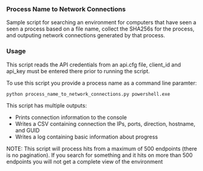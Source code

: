 ### Process Name to Network Connections

Sample script for searching an environment for computers that have seen a seen a process based on a file name, collect the SHA256s for the process, and outputing network connections generated by that process.

### Usage
This script reads the API credentials from an api.cfg file, client_id and api_key must be entered there prior to running the script.

To use this script you provide a process name as a command line paramter:
```
python process_name_to_network_connections.py powershell.exe
```

This script has multiple outputs:
* Prints connection information to the console
* Writes a CSV containing connection the IPs, ports, direction, hostname, and GUID
* Writes a log containing basic information about progress

NOTE: This script will process hits from a maximum of 500 endpoints (there is no pagination). If you search for something and it hits on more than 500 endpoints you will not get a complete view of the environment
